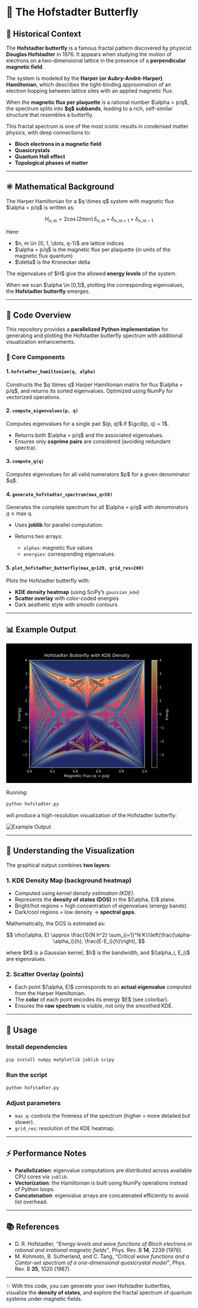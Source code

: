 # 🦋 The Hofstadter Butterfly

## 📖 Historical Context

The **Hofstadter butterfly** is a famous fractal pattern discovered by physicist **Douglas Hofstadter** in 1976. It appears when studying the motion of electrons on a two-dimensional lattice in the presence of a **perpendicular magnetic field**.

The system is modeled by the **Harper (or Aubry-André-Harper) Hamiltonian**, which describes the tight-binding approximation of an electron hopping between lattice sites with an applied magnetic flux.

When the **magnetic flux per plaquette** is a rational number \$\alpha = p/q\$, the spectrum splits into **\$q\$ subbands**, leading to a rich, self-similar structure that resembles a butterfly.

This fractal spectrum is one of the most iconic results in condensed matter physics, with deep connections to:

* **Bloch electrons in a magnetic field**
* **Quasicrystals**
* **Quantum Hall effect**
* **Topological phases of matter**

---

## ⚛️ Mathematical Background

The Harper Hamiltonian for a \$q \times q\$ system with magnetic flux \$\alpha = p/q\$ is written as:

$$
H_{n,m} = 2 \cos(2 \pi \alpha n) \, \delta_{n,m}
+\delta_{n,m+1} + \delta_{n,m-1}
$$


Here:

* \$n, m \in {0, 1, \dots, q-1}\$ are lattice indices
* \$\alpha = p/q\$ is the magnetic flux per plaquette (in units of the magnetic flux quantum)
* \$\delta\$ is the Kronecker delta

The eigenvalues of \$H\$ give the allowed **energy levels** of the system.

When we scan \$\alpha \in \[0,1]\$, plotting the corresponding eigenvalues, the **Hofstadter butterfly** emerges.

---

## 🧮 Code Overview

This repository provides a **parallelized Python implementation** for generating and plotting the Hofstadter butterfly spectrum with additional visualization enhancements.

### 🔑 Core Components

#### 1. `hofstadter_hamiltonian(q, alpha)`

Constructs the \$q \times q\$ Harper Hamiltonian matrix for flux \$\alpha = p/q\$, and returns its sorted eigenvalues.
Optimized using NumPy for vectorized operations.

#### 2. `compute_eigenvalues(p, q)`

Computes eigenvalues for a single pair \$(p, q)\$ if \$\gcd(p, q) = 1\$.

* Returns both \$\alpha = p/q\$ and the associated eigenvalues.
* Ensures only **coprime pairs** are considered (avoiding redundant spectra).

#### 3. `compute_q(q)`

Computes eigenvalues for all valid numerators \$p\$ for a given denominator \$q\$.

#### 4. `generate_hofstadter_spectrum(max_q=50)`

Generates the complete spectrum for all \$\alpha = p/q\$ with denominators $q \leq \text{max q}$.

* Uses **joblib** for parallel computation.
* Returns two arrays:

  * `alphas`: magnetic flux values
  * `energies`: corresponding eigenvalues

#### 5. `plot_hofstadter_butterfly(max_q=120, grid_res=200)`

Plots the Hofstadter butterfly with:

* **KDE density heatmap** (using SciPy’s `gaussian_kde`)
* **Scatter overlay** with color-coded energies
* Dark aesthetic style with smooth contours

---

## 📊 Example Output

![Header Image](./Butterfly.png)

Running:

```bash
python hofstadter.py
```

will produce a high-resolution visualization of the Hofstadter butterfly:

![Example Output](example.png)  <!-- Replace with actual screenshot -->

---

## 🎨 Understanding the Visualization

The graphical output combines **two layers**:

### 1. KDE Density Map (background heatmap)

* Computed using *kernel density estimation (KDE)*.
* Represents the **density of states (DOS)** in the \$(\alpha, E)\$ plane.
* Bright/hot regions = high concentration of eigenvalues (energy bands).
* Dark/cool regions = low density → **spectral gaps**.

Mathematically, the DOS is estimated as:

$$
\rho(\alpha, E) \approx \frac{1}{N h^2} \sum_{i=1}^N
K\!\left(\frac{\alpha-\alpha_i}{h}, \frac{E-E_i}{h}\right),
$$

where \$K\$ is a Gaussian kernel, \$h\$ is the bandwidth, and \$(\alpha\_i, E\_i)\$ are eigenvalues.

### 2. Scatter Overlay (points)

* Each point \$(\alpha, E)\$ corresponds to an **actual eigenvalue** computed from the Harper Hamiltonian.
* The **color** of each point encodes its energy \$E\$ (see colorbar).
* Ensures the **raw spectrum** is visible, not only the smoothed KDE.

---

## 🚀 Usage

### Install dependencies

```bash
pip install numpy matplotlib joblib scipy
```

### Run the script

```bash
python hofstadter.py
```

### Adjust parameters

* `max_q`: controls the fineness of the spectrum (higher = more detailed but slower).
* `grid_res`: resolution of the KDE heatmap.

---

## ⚡ Performance Notes

* **Parallelization**: eigenvalue computations are distributed across available CPU cores via `joblib`.
* **Vectorization**: the Hamiltonian is built using NumPy operations instead of Python loops.
* **Concatenation**: eigenvalue arrays are concatenated efficiently to avoid list overhead.

---

## 📚 References

* D. R. Hofstadter, *“Energy levels and wave functions of Bloch electrons in rational and irrational magnetic fields”*, Phys. Rev. B **14**, 2239 (1976).
* M. Kohmoto, B. Sutherland, and C. Tang, *“Critical wave functions and a Cantor-set spectrum of a one-dimensional quasicrystal model”*, Phys. Rev. B **35**, 1020 (1987).

---

✨ With this code, you can generate your own Hofstadter butterflies, visualize the **density of states**, and explore the fractal spectrum of quantum systems under magnetic fields.
